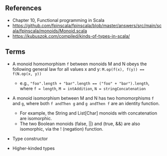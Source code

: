 ## References

- Chapter 10, Functional programming in Scala
- https://github.com/fpinscala/fpinscala/blob/master/answers/src/main/scala/fpinscala/monoids/Monoid.scala
- https://kubuszok.com/compiled/kinds-of-types-in-scala/

## Terms

- A monoid homomorphism `f` between monoids M and N obeys the following general law for all values x and y: `M.op(f(x), f(y)) == f(N.op(x, y))`
    - e.g., `"foo".length + "bar".length == ("foo" + "bar").length`, where `f = length`, `M = intAddition`, `N = stringConcatenation`

- A monoid isomorphism between M and N has two homomorphisms `f` and `g`, where both `f andThen g` and `g andThen f` are an identity function.
    - For example, the String and List[Char] monoids with concatenation are isomorphic. 
    - The two Boolean monoids (false, ||) and (true, &&) are also isomorphic, via the ! (negation) function.

- Type constructor

- Higher-kinded types

